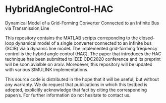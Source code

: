 # HybridAngleControl-HAC
Dynamical Model of a Grid-Forming Converter Connected to an Infinite Bus via Transmission Line

This repository contains the MATLAB scripts correponding to the closed-loop dynamical model of a single converter connected to an infinite bus (SCIB) via a dynamic line model. The implemented grid-forming frequency control is the hybrid angle control (HAC). The paper that introduces the HAC technique has been submitted to IEEE CDC2020 conference and its preprint will be soon avialble on arxiv. Moreoever, this repository will be updated with various SIMULINK implementations.

This source code is distributed in the hope that it will be useful, but without any warranty.
We do request that publications in which this testbed is adopted, explicitly acknowledge that fact by citing the corresponding paper/s.
For further information do not hesitate to contact us.  
